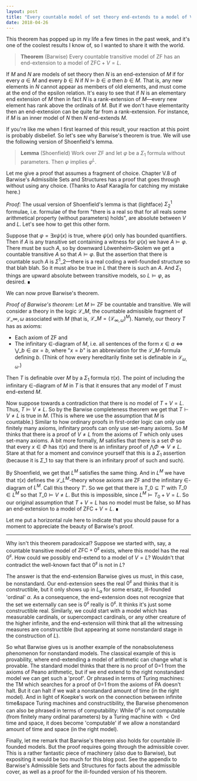 ```yaml
---
layout: post
title: "Every countable model of set theory end-extends to a model of V = L"
date: 2018-04-26
---
```


This theorem has popped up in my life a few times in the past week, and it's one of the coolest results I know of, so I wanted to share it with the world.

> **Theorem** (Barwise) Every countable transitive model of $\mathsf{ZF}$ has an end-extension to a model of $\mathsf{ZFC} + V = L$.
<!--more-->

If $M$ and $N$ are models of set theory then $N$ is an end-extension of $M$ if for every $a \in M$ and every $b \in N$ if $N \models b \in a$ then $b \in M$. That is, any new elements in $N$ cannot appear as members of old elements, and must come at the end of the epsilon relation. It's easy to see that if $N$ is an elementary end extension of $M$ then in fact $N$ is a rank-extension of $M$—every new element has rank above the ordinals of $M$. But if we don't have elementarity then an end-extension can be quite far from a rank-extension. For instance, if $M$ is an inner model of $N$ then $N$ end-extends $M$.

If you're like me when I first learned of this result, your reaction at this point is probably disbelief. So let's see why Barwise's theorem is true. We will use the following version of Shoenfield's lemma.

> **Lemma** (Shoenfield) Work over $\mathsf{ZF}$ and let $\varphi$ be a $\Sigma_1$ formula without parameters. Then $\varphi$ implies $\varphi^L$.

Let me give a proof that assumes a fragment of choice. Chapter V.8 of Barwise's Admissible Sets and Structures has a proof that goes through without using any choice. (Thanks to Asaf Karagila for catching my mistake here.)

*Proof:* The usual version of Shoenfield's lemma is that (lightface) $\Sigma^1_2$ formulae, i.e. formulae of the form "there is a real so that for all reals some arithmetical property (without parameters) holds", are absolute between $V$ and $L$. Let's see how to get this other form.

Suppose that $\varphi = \exists x \psi(x)$ is true, where $\psi(x)$ only has bounded quantifiers. Then if $A$ is any transitive set containing a witness for $\psi(x)$ we have $A \models \varphi$. There must be such $A$, so by downward Löwenheim–Skolem we get a countable transitive $A$ so that $A \models \varphi$. But the assertion that there is countable such $A$ is $\Sigma^1\_2$—there is a real coding a well-founded structure so that blah blah. So it must also be true in $L$ that there is such an $A$. And $\Sigma_1$ things are upward absolute between transitive models, so $L \models \varphi$, as desired. ∎

We can now prove Barwise's theorem.

*Proof of Barwise's theorem:* Let $M \models \mathsf{ZF}$ be countable and transitive. We will consider a theory  in the logic $\mathcal L\_M$, the countable admissible fragment of $\mathcal L\_{\infty,\omega}$ associated with $M$ (that is, $\mathcal L\_M = (\mathcal L_{\infty,\omega})^M$). Namely, our theory $T$ has as axioms:

* Each axiom of $\mathsf{ZF}$ and
* The infinitary $\in$-diagram of $M$, i.e. all sentences of the form $x \in a \Leftrightarrow \bigvee\_{b \in a} x = b$, where "$x = b$" is an abbreviation for the $\mathcal L\_M$-formula defining $b$. (Think of how every hereditarily finite set is definable in $\mathcal L_{\omega,\omega}$.)

Then $T$ is definable over $M$ by a $\Sigma_1$ formula $\tau(x)$. The point of including the infinitary $\in$-diagram of $M$ in $T$ is that it ensures that any model of $T$ must end-extend $M$.

Now suppose towards a contradiction that there is no model of $T + V = L$. Thus, $T \models V \ne L$. So by the Barwise completeness theorem we get that $T \vdash V \ne L$ is true in $M$. (This is where we use the assumption that $M$ is countable.) Similar to how ordinary proofs in first-order logic can only use finitely many axioms, infinitary proofs can only use set-many axioms. So $M$ thinks that there is a proof of $V \ne L$ from the axioms of $T$ which only uses set-many axioms. A bit more formally, $M$ satisfies that there is a set $\Phi$ so that every $x \in \Phi$ has $\tau(x)$ and there is an infinitary proof of $\bigwedge \Phi \Rightarrow V \ne L$. Stare at that for a moment and convince yourself that this is a $\Sigma_1$ assertion (because it is $\Sigma\_1$ to say that there is an infinitary proof of such and such).

By Shoenfield, we get that $L^M$ satisfies the same thing. And in $L^M$ we have that $\tau(x)$ defines the $\mathcal L\_{L^M}$-theory whose axioms are $\mathsf{ZF}$ and the infinitary $\in$-diagram of $L^M$. Call this theory $T'$. So we get that there is $T\_0 \subseteq T'$ with $T\_0 \in L^M$ so that $T\_0 \models V \ne L$. But this is impossible, since $L^M \models T_0 + V=L$. So our original assumption that $T + V = L$ has no model must be false, so $M$ has an end-extension to a model of $\mathsf{ZFC} + V=L$. ∎

Let me put a horizontal rule here to indicate that you should pause for a moment to appreciate the beauty of Barwise's proof.

---

Why isn't this theorem paradoxical? Suppose we started with, say, a countable transitive model of $\mathsf{ZFC} + 0^\sharp$ exists, where this model has the real $0^\sharp$. How could we possibly end-extend to a model of $V = L$? Wouldn't that contradict the well-known fact that $0^\sharp$ is not in $L$?

The answer is that the end-extension Barwise gives us must, in this case, be nonstandard. Our end-extension sees the real $0^\sharp$ and thinks that it is constructible, but it only shows up in $L_\alpha$ for some ersatz, ill-founded 'ordinal' $\alpha$. As a consequence, the end-extension does not recognize that the set we externally can see is $0^\sharp$ really is $0^\sharp$. It thinks it's just some constructible real. Similarly, we could start with a model which has measurable cardinals, or supercompact cardinals, or any other creature of the higher infinite, and the end-extension will think that all the witnessing measures are constructible (but appearing at some nonstandard stage in the construction of $L$).

So what Barwise gives us is another example of the nonabsoluteness phenomenon for nonstandard models. The classical example of this is provability, where end-extending a model of arithmetic can change what is provable. The standard model thinks that there is no proof of 0=1 from the axioms of Peano arithmetic, but if we end extend to the right nonstandard model we can get such a 'proof'. Or phrased in terms of Turing machines: the TM which searches for a proof of 0=1 from the axioms of PA doesn't halt. But it can halt if we wait a nonstandard amount of time (in the right model). And in light of Koepke's work on the connection between infinite time&space Turing machines and constructibility, the Barwise phenomenon can also be phrased in terms of computability: While $0^\sharp$ is not computable (from finitely many ordinal parameters) by a Turing machine with $<\mathrm{Ord}$ time and space, it does become 'computable' if we allow a nonstandard amount of time and space (in the right model).

Finally, let me remark that Barwise's theorem also holds for countable ill-founded models. But the proof requires going through the admissible cover. This is a rather fantastic piece of machinery (also due to Barwise), but expositing it would be too much for this blog post. See the appendix to Barwise's Admissible Sets and Structures for facts about the admissible cover, as well as a proof for the ill-founded version of his theorem.


